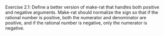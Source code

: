 Exercise 2.1: Define a better version of make-rat that handles both positive and negative arguments. Make-rat should normalize the sign so that if the rational number is positive, both the numerator and denominator are positive, and if the rational number is negative, only the numerator is negative.